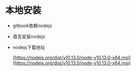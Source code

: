 # 本地安装

* gitbook依赖nodejs

* 首先安装nodejs

* nodejs下载地址

  [https://nodejs.org/dist/v10.13.0/node-v10.13.0-x64.msi](https://nodejs.org/dist/v10.13.0/node-v10.13.0-x64.msi)



